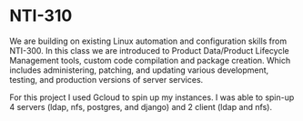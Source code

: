 # NTI-310

We are building on existing Linux automation and configuration skills from NTI-300. In this class we are introduced to Product Data/Product Lifecycle Management tools, custom code compilation and package creation. Which includes administering, patching, and updating various development, testing, and production versions of server services. 

For this project I used Gcloud to spin up my instances. I was able to spin-up 4 servers (ldap, nfs, postgres, and django) and 2 client (ldap and nfs).
